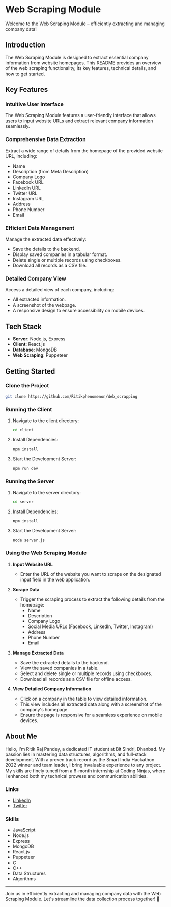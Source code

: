 # Web Scraping Module

Welcome to the Web Scraping Module – efficiently extracting and managing company data!

## Introduction

The Web Scraping Module is designed to extract essential company information from website homepages. This README provides an overview of the web scraping functionality, its key features, technical details, and how to get started.

## Key Features

### Intuitive User Interface

The Web Scraping Module features a user-friendly interface that allows users to input website URLs and extract relevant company information seamlessly.

### Comprehensive Data Extraction

Extract a wide range of details from the homepage of the provided website URL, including:
- Name
- Description (from Meta Description)
- Company Logo
- Facebook URL
- LinkedIn URL
- Twitter URL
- Instagram URL
- Address
- Phone Number
- Email

### Efficient Data Management

Manage the extracted data effectively:
- Save the details to the backend.
- Display saved companies in a tabular format.
- Delete single or multiple records using checkboxes.
- Download all records as a CSV file.

### Detailed Company View

Access a detailed view of each company, including:
- All extracted information.
- A screenshot of the webpage.
- A responsive design to ensure accessibility on mobile devices.

## Tech Stack

- **Server**: Node.js, Express
- **Client**: React.js
- **Database**: MongoDB
- **Web Scraping**: Puppeteer

## Getting Started

### Clone the Project

```bash
git clone https://github.com/Ritikphenomenon/Web_scrapping
```

### Running the Client

1. Navigate to the client directory:
    ```bash
    cd client
    ```

2. Install Dependencies:
    ```bash
    npm install
    ```

3. Start the Development Server:
    ```bash
    npm run dev
    ```

### Running the Server

1. Navigate to the server directory:
    ```bash
    cd server
    ```

2. Install Dependencies:
    ```bash
    npm install
    ```

3. Start the Development Server:
    ```bash
    node server.js
    ```

### Using the Web Scraping Module

1. **Input Website URL**
    - Enter the URL of the website you want to scrape on the designated input field in the web application.

2. **Scrape Data**
    - Trigger the scraping process to extract the following details from the homepage:
        - Name
        - Description
        - Company Logo
        - Social Media URLs (Facebook, LinkedIn, Twitter, Instagram)
        - Address
        - Phone Number
        - Email

3. **Manage Extracted Data**
    - Save the extracted details to the backend.
    - View the saved companies in a table.
    - Select and delete single or multiple records using checkboxes.
    - Download all records as a CSV file for offline access.

4. **View Detailed Company Information**
    - Click on a company in the table to view detailed information.
    - This view includes all extracted data along with a screenshot of the company's homepage.
    - Ensure the page is responsive for a seamless experience on mobile devices.

## About Me

Hello, I'm Ritik Raj Pandey, a dedicated IT student at Bit Sindri, Dhanbad. My passion lies in mastering data structures, algorithms, and full-stack development. With a proven track record as the Smart India Hackathon 2022 winner and team leader, I bring invaluable experience to any project. My skills are finely tuned from a 6-month internship at Coding Ninjas, where I enhanced both my technical prowess and communication abilities.

### Links
- [LinkedIn](https://www.linkedin.com/in/ritik-raj-pandey)
- [Twitter](https://twitter.com/ritikrajpandey)

### Skills
- JavaScript
- Node.js
- Express
- MongoDB
- React.js
- Puppeteer
- C
- C++
- Data Structures
- Algorithms

---

Join us in efficiently extracting and managing company data with the Web Scraping Module. Let's streamline the data collection process together! 🚀
